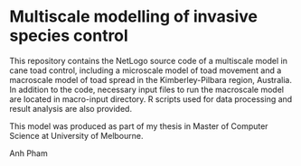 # Multiscale modelling of invasive species control
This repository contains the NetLogo source code of a multiscale model in cane toad control, including a microscale model of toad movement and a macroscale model of toad spread in the Kimberley-Pilbara region, Australia. In addition to the code, necessary input files to run the macroscale model are located in macro-input directory. R scripts used for data processing and result analysis are also provided.

This model was produced as part of my thesis in Master of Computer Science at University of Melbourne.

Anh Pham
